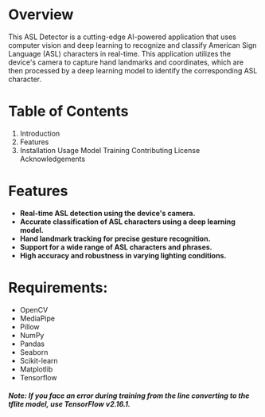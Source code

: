 # Overview
This ASL Detector is a cutting-edge AI-powered application that uses computer vision and deep learning to recognize and classify American Sign Language (ASL) characters in real-time. This application utilizes the device's camera to capture hand landmarks and coordinates, which are then processed by a deep learning model to identify the corresponding ASL character.

# Table of Contents
1. Introduction
2. Features
3. Installation
Usage
Model Training
Contributing
License
Acknowledgements

# Features
* **Real-time ASL detection using the device's camera.**
* **Accurate classification of ASL characters using a deep learning model.**
* **Hand landmark tracking for precise gesture recognition.**
* **Support for a wide range of ASL characters and phrases.**
* **High accuracy and robustness in varying lighting conditions.**

# Requirements:
* OpenCV
* MediaPipe
* Pillow
* NumPy
* Pandas
* Seaborn
* Scikit-learn
* Matplotlib
* Tensorflow
##### Note: If you face an error during training from the line converting to the tflite model, use TensorFlow v2.16.1.


